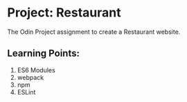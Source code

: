 # Project: Restaurant

The Odin Project assignment to create a Restaurant website.

## Learning Points:

1. ES6 Modules
2. webpack
3. npm
4. ESLint